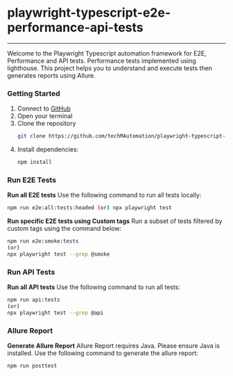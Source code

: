 # playwright-typescript-e2e-performance-api-tests

-----

Welcome to the Playwright Typescript automation framework for E2E, Performance and API tests.
Performance tests implemented using lighthouse.
This project helps you to understand and execute tests then generates reports using Allure.

### Getting Started

1. Connect to [GitHub](https://github.com/techMAutomation)
2. Open your terminal
3. Clone the repository
    ```bash
    git clone https://github.com/techMAutomation/playwright-typescript-e2e-performance-api-tests.git
    ```
4. Install dependencies:
    ```bash
    npm install 
    ```

### Run E2E Tests

**Run all E2E tests**
  Use the following command to run all tests locally:
  ```bash
  npm run e2e:all:tests:headed (or) npx playwright test
  ```

**Run specific E2E tests using Custom tags**
  Run a subset of tests filtered by custom tags using the command below:
  ```bash
  npm run e2e:smoke:tests 
  (or) 
  npx playwright test --grep @smoke
  ```  
### Run API Tests

**Run all API tests**
  Use the following command to run all tests:
  ```bash
  npm run api:tests 
  (or) 
  npx playwright test --grep @api
  ```

### Allure Report

**Generate Allure Report**
  Allure Report requires Java. Please ensure Java is installed. 
  Use the following command to generate the allure report:
  ```bash
  npm run posttest
  ```

